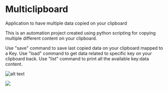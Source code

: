 # Multiclipboard
Application to have multiple data copied on your clipboard

This is an automation project created using python scripting for copying multiple different content on your clipboard.

Use "save" command to save last copied data on your clipboard mapped to a Key.
Use "load" command to get data related to specific key on your clipboard back.
Use "list" command to print all the available key:data content.


![alt text](https://github.com/swapv24/multiclipboard/blob/main/terminal_screenshot.jpg)

![](https://github.com/swapv24/multiclipboard/blob/main/multiclipboard.gif)
